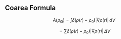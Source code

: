 ## Coarea Formula

$$A(\rho_0) = \int \delta(\rho(r) - \rho_0) |\nabla \rho(r)| \, dV$$

$$= \sum \delta(\rho(r) - \rho_0) |\nabla \rho(r)| \, \Delta V$$
